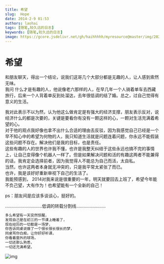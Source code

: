 ```yaml
---
title: 希望
slug:  Hope
date: 2014-2-9 01:53
authors: laohai
tags: [随笔,较久远的日志]
keywords: [随笔,较久远的日志]
image: https://gcore.jsdelivr.net/gh/haihhhhh/myresource@master/img/202404181729553.jpeg
---
```

# 希望

和朋友聊天，得出一个结论，说我们这哥几个大部分都是无趣的人，让人感到索然无味。<br/>
我问 什么才是有趣的人，他说像老六那样的人，在早几年一个人骑着单车去西藏旅行，后来一个人背着单反到处溜达，去年很低调的结了婚。总之，过自己觉得有意义的生活。<br/>
<!-- truncate -->
我对此表示不以为然，认为他这么做肯定是有强大的经济支撑，朋友表示反对，说经济什么的都是次要的，关键是要看你有没有一颗这样的心，一颗对生活充满着希望的心。<br/>
对于他的观点我好像也拿不出什么合适的理由去反驳，因为我感觉自己已经是一个早不知心中的希望为何物的人，我只知道生活就是问题连着问题，你永远不能假装这些问题不存在。解决他们是我的目标，也是责任。<br/>
这些有趣的人的世界也许我不懂，也许是我整天纠结于这些永远也搞不完的事情上，让自己变得像个机器人一样了。但是如果解决问题和活的有趣这两者不能兼得的话，我肯定会选择前者，因为我觉得人不能总为自己而活，太自私。<br/>
当然，也许这两者本身就无冲突的，只是我平常太紧张了而已。<br/>
也许，我是该好好重新审视下自己的生活了。<br/>
我能预感到， 2014对我来说是很重要的一年，明天就要回去上班了，希望今年能不负己望，大有作为！也希望能有一个全新的自己！<br/>


ps：朋友间是应该多谈谈心，挺好的。

…………………………低调的转载分割线……………………<br/>
```javascript
多么希望有一天突然惊醒，
发现自己是在初三的一节课上睡着了，
现在经历的一切都是一场梦，
你告诉同桌说做了一个很长很长很长的梦，
同桌骂你白痴，让你好好听课，
你看着窗外的球场，
一切还那么熟悉，
一切还充满希望。
```

![img](https://gcore.jsdelivr.net/gh/haihhhhh/myresource@master/img/202404181729553.jpeg)